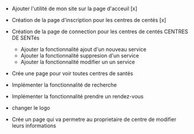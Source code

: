 - Ajouter l'utilité de mon site sur la page d'acceuil [x]
- Création de la page d'inscription pour les centres de centés [x]
- Création de la page de connection pour les centres de centés
CENTRES DE SENTés
    - Ajouter la fonctionnalité ajout d'un nouveau service
    - Ajouter la fonctionnalité suppresion d'un service
    - Ajouter la fonctionnalité modifier un un service

- Crée une page pour voir toutes centres de santés
- Implémenter la fonctionnalité de recherche 
- Implémenter la fonctionnalité prendre un rendez-vous
- changer le logo 
- Crée un page qui va permetre au proprietaire de centre de modifier leurs informations

